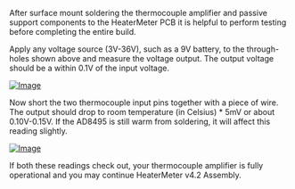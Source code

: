 After surface mount soldering the thermocouple amplifier and passive support components to the HeaterMeter PCB it is helpful to perform testing before completing the entire build.

Apply any voltage source (3V-36V), such as a 9V battery, to the through-holes shown above and measure the voltage output. The output voltage should be a within 0.1V of the input voltage.

[![Image](https://lh5.googleusercontent.com/-tzSIMYeJ5fc/U67YFVvNZoI/AAAAAAAAB5c/b1tfShFSBd4/s640/IMG_2178.JPG)](https://picasaweb.google.com/lh/photo/5j-yXLAi8KqRpkfs5NWmJdMTjNZETYmyPJy0liipFm0?feat=embedwebsite)

Now short the two thermocouple input pins together with a piece of wire. The output should drop to room temperature (in Celsius) * 5mV or about 0.10V-0.15V. If the AD8495 is still warm from soldering, it will affect this reading slightly.

[![Image](https://lh3.googleusercontent.com/-0rt6xKf4kgE/U7FtumnXQvI/AAAAAAAAB90/Ow9Nng21Xak/s640/IMG_2178.JPG)](https://picasaweb.google.com/lh/photo/lzmhqbW1Ol1GYJtHS0wjINMTjNZETYmyPJy0liipFm0?feat=embedwebsite)

If both these readings check out, your thermocouple amplifier is fully operational and you may continue HeaterMeter v4.2 Assembly.